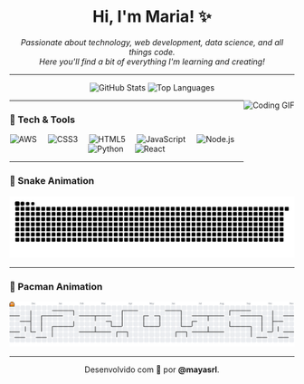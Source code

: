 <h1 align="center">Hi, I'm Maria! ✨</h1>

<p align="center">
  <em>
    Passionate about technology, web development, data science, and all things code. <br>
    Here you'll find a bit of everything I'm learning and creating!
  </em>
</p>

---

<div align="center">
  <img src="https://github-readme-stats.vercel.app/api?username=mayasrl&hide_title=false&hide_rank=false&show_icons=true&include_all_commits=true&count_private=true&disable_animations=false&theme=codeSTACKr&locale=en&hide_border=true" height="150" alt="GitHub Stats" />
  <img src="https://github-readme-stats.vercel.app/api/top-langs?username=mayasrl&locale=en&hide_title=false&layout=compact&card_width=320&langs_count=5&theme=codeSTACKr&hide_border=true" height="150" alt="Top Languages" />
</div>


<img 
     align="right" 
     height="150" 
     src="https://i.pinimg.com/originals/6f/b9/74/6fb9743af1895e492bb759e5b42ee4d3.gif" 
     alt="Coding GIF" 
/>

---

### 🔧 Tech & Tools

<div align="center">
  <img src="https://cdn.jsdelivr.net/gh/devicons/devicon/icons/amazonwebservices/amazonwebservices-plain-wordmark.svg" height="30" alt="AWS" />
  <img width="12" />
  <img src="https://cdn.jsdelivr.net/gh/devicons/devicon/icons/css3/css3-original.svg" height="30" alt="CSS3" />
  <img width="12" />
  <img src="https://cdn.jsdelivr.net/gh/devicons/devicon/icons/html5/html5-original.svg" height="30" alt="HTML5" />
  <img width="12" />
  <img src="https://cdn.jsdelivr.net/gh/devicons/devicon/icons/javascript/javascript-original.svg" height="30" alt="JavaScript" />
  <img width="12" />
  <img src="https://cdn.jsdelivr.net/gh/devicons/devicon/icons/nodejs/nodejs-original.svg" height="30" alt="Node.js" />
  <img width="12" />
  <img src="https://cdn.jsdelivr.net/gh/devicons/devicon/icons/python/python-original.svg" height="30" alt="Python" />
  <img width="12" />
  <img src="https://cdn.jsdelivr.net/gh/devicons/devicon/icons/react/react-original.svg" height="30" alt="React" />
</div>

---

### 🐍 Snake Animation

<div align="center">
  <picture>
    <source media="(prefers-color-scheme: dark)" srcset="https://raw.githubusercontent.com/mayasrl/mayasrl/output/snake-dark.svg">
    <img src="https://raw.githubusercontent.com/mayasrl/mayasrl/output/snake.svg" alt="Snake animation" />
  </picture>
</div>

---

### 👾 Pacman Animation

<div align="center">
  <picture>
    <source media="(prefers-color-scheme: dark)" srcset="https://raw.githubusercontent.com/mayasrl/mayasrl/output/pacman-contribution-graph-dark.svg">
    <img src="https://raw.githubusercontent.com/mayasrl/mayasrl/output/pacman-contribution-graph.svg" alt="Pac‑Man animation" />
  </picture>
</div>

---

<p align="center">
  Desenvolvido com 💛 por <strong>@mayasrl</strong>.
</p>
